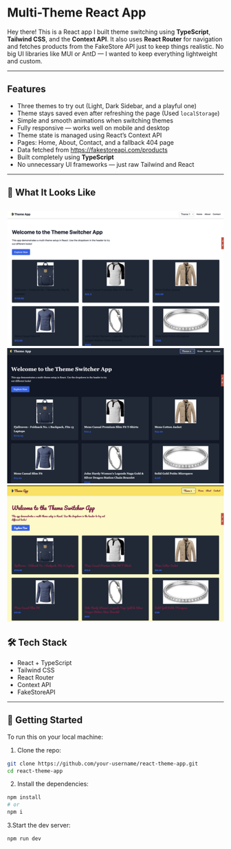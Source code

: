 #  Multi-Theme React App

Hey there! 
This is a React app I built theme switching using **TypeScript**, **Tailwind CSS**, and the **Context API**. It also uses **React Router** for navigation and fetches products from the FakeStore API just to keep things realistic. No big UI libraries like MUI or AntD — I wanted to keep everything lightweight and custom.

---

##  Features

- Three themes to try out (Light, Dark Sidebar, and a playful one)
- Theme stays saved even after refreshing the page (Used `localStorage`)
- Simple and smooth animations when switching themes
- Fully responsive — works well on mobile and desktop
- Theme state is managed using React’s Context API
- Pages: Home, About, Contact, and a fallback 404 page
- Data fetched from https://fakestoreapi.com/products
- Built completely using **TypeScript**
- No unnecessary UI frameworks — just raw Tailwind and React

---

## 📸 What It Looks Like

![alt text](image.png)
![alt text](image-1.png)
![alt text](image-2.png)
---

## 🛠 Tech Stack

- React + TypeScript
- Tailwind CSS
- React Router
- Context API
- FakeStoreAPI

---

## 🚀 Getting Started

To run this on your local machine:

1. Clone the repo:

```bash
git clone https://github.com/your-username/react-theme-app.git
cd react-theme-app
```

2. Install the dependencies:

```bash
npm install
# or
npm i
```


3.Start the dev server:
```bash
npm run dev
```
